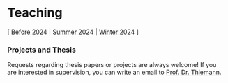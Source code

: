 # Teaching

[ [Before 2024](https://proglang.informatik.uni-freiburg.de/teaching/) | [Summer 2024](teaching/24ss.md) | [Winter 2024](teaching/24ws.md) ] 

### Projects and Thesis
Requests regarding thesis papers or projects are always welcome! 
If you are interested in supervision, you can write an email to [Prof. Dr. Thiemann](team/thiemann.md).
